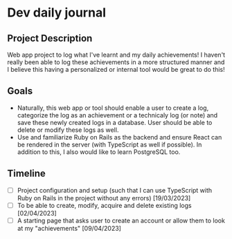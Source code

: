 # Dev daily journal
## Project Description
Web app project to log what I've learnt and my daily achievements! I haven't really been able to log these achievements in a more structured manner and I believe this having a personalized or internal tool would be great to do this!

## Goals
- Naturally, this web app or tool should enable a user to create a log, categorize the log as an achievement or a technicaly log (or note) and save these newly created logs in a database. User should be able to delete or modify these logs as well.
- Use and familiarize Ruby on Rails as the backend and ensure React can be rendered in the server (with TypeScript as well if possible). In addition to this, I also would like to learn PostgreSQL too.

## Timeline
- [ ] Project configuration and setup (such that I can use TypeScript with Ruby on Rails in the project without any errors) [19/03/2023]
- [ ] To be able to create, modify, acquire and delete existing logs [02/04/2023]
- [ ] A starting page that asks user to create an account or allow them to look at my "achievements" [09/04/2023]
